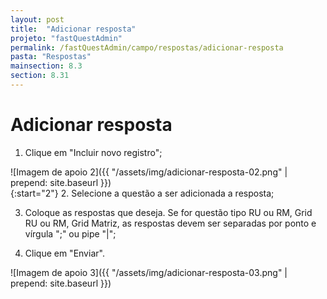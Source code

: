 ```yaml
---
layout: post
title:  "Adicionar resposta"
projeto: "fastQuestAdmin"
permalink: /fastQuestAdmin/campo/respostas/adicionar-resposta
pasta: "Respostas"
mainsection: 8.3
section: 8.31
---
```

# Adicionar resposta

<div class="row" markdown="1">
<div class="6u 12u$(small)" markdown="1">

1. Clique em "Incluir novo registro";
</div>
<div class="6u 12u$(small)" markdown="1">
![Imagem de apoio 2]({{ "/assets/img/adicionar-resposta-02.png" | prepend: site.baseurl }})
</div>                               
</div>

<div class="row" markdown="1">
<div class="6u 12u$(small)" markdown="1">
{:start="2"}
2. Selecione a questão a ser adicionada a resposta;

3. Coloque as respostas que deseja. Se for questão tipo RU ou RM, Grid RU ou RM, Grid Matriz, as respostas devem ser separadas por ponto e vírgula ";" ou pipe "\|";

4. Clique em "Enviar".
</div>
<div class="6u 12u$(small)" markdown="1">
![Imagem de apoio 3]({{ "/assets/img/adicionar-resposta-03.png" | prepend: site.baseurl }})
</div>                               
</div>